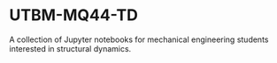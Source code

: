 # UTBM-MQ44-TD

A collection of Jupyter notebooks for mechanical engineering students interested in structural dynamics.
